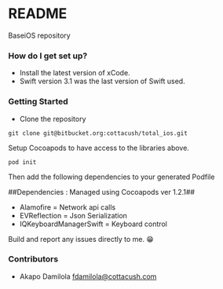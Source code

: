 # README #

BaseiOS repository

### How do I get set up? ###

* Install the latest version of xCode.
* Swift version 3.1 was the last version of Swift used.

### Getting Started ###

* Clone the repository

`git clone git@bitbucket.org:cottacush/total_ios.git`

Setup Cocoapods to have access to the libraries above.

`pod init`

Then add the following dependencies to your generated Podfile

##Dependencies : Managed using Cocoapods ver 1.2.1##
* Alamofire = Network api calls
* EVReflection = Json Serialization
* IQKeyboardManagerSwift = Keyboard control

Build and report any issues directly to me. 😁

### Contributors ###
* Akapo Damilola [fdamilola@cottacush.com](mailto:fdamilola@cottacush.com)
